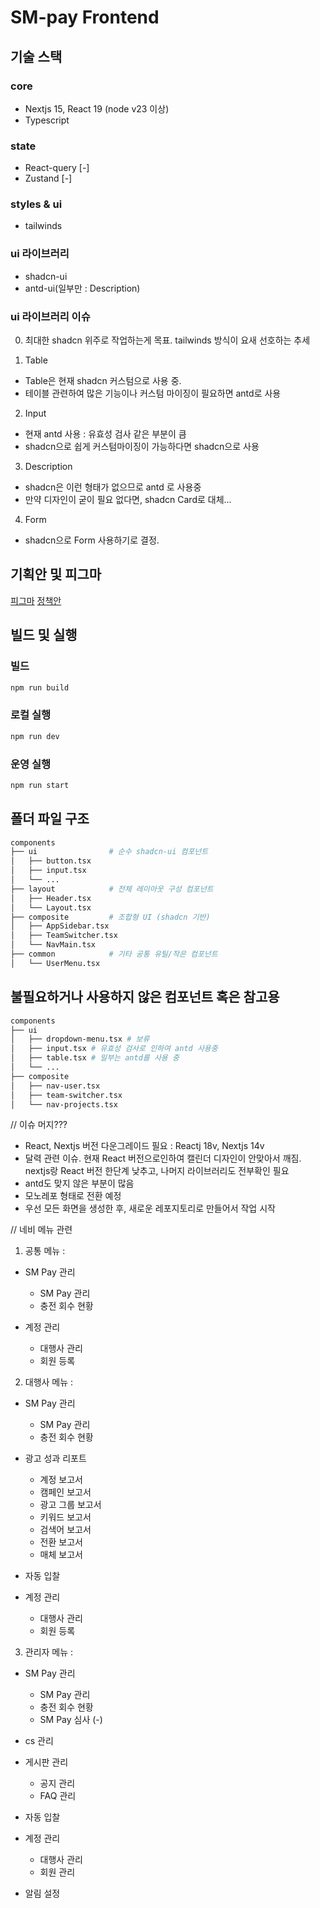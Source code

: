 # SM-pay Frontend

## 기술 스택

### core

- Nextjs 15, React 19 (node v23 이상)
- Typescript

### state

- React-query [-]
- Zustand [-]

### styles & ui

- tailwinds

### ui 라이브러리

- shadcn-ui
- antd-ui(일부만 : Description)

### ui 라이브러리 이슈

0. 최대한 shadcn 위주로 작업하는게 목표. tailwinds 방식이 요새 선호하는 추세

1. Table

- Table은 현재 shadcn 커스텀으로 사용 중.
- 테이블 관련하여 많은 기능이나 커스텀 마이징이 필요하면 antd로 사용

2. Input

- 현재 antd 사용 : 유효성 검사 같은 부분이 큼
- shadcn으로 쉽게 커스텀마이징이 가능하다면 shadcn으로 사용

3. Description

- shadcn은 이런 형태가 없으므로 antd 로 사용중
- 만약 디자인이 굳이 필요 없다면, shadcn Card로 대체...

4. Form

- shadcn으로 Form 사용하기로 결정.

## 기획안 및 피그마

[피그마](https://www.figma.com/design/RxwP19dL9bvFhMJpZ5FzSW/SMPay-Planning?node-id=31-3468&p=f)
[정책안](https://searchm-atlab.atlassian.net/wiki/spaces/SMPay/pages/13336707/2.)

## 빌드 및 실행

### 빌드

```bash
npm run build
```

### 로컬 실행

```bash
npm run dev
```

### 운영 실행

```bash
npm run start
```

## 폴더 파일 구조

```bash
components
├── ui                # 순수 shadcn-ui 컴포넌트
│   ├── button.tsx
│   ├── input.tsx
│   └── ...
├── layout            # 전체 레이아웃 구성 컴포넌트
│   ├── Header.tsx
│   └── Layout.tsx
├── composite         # 조합형 UI (shadcn 기반)
│   ├── AppSidebar.tsx
│   ├── TeamSwitcher.tsx
│   └── NavMain.tsx
├── common            # 기타 공통 유틸/작은 컴포넌트
│   └── UserMenu.tsx

```

## 불필요하거나 사용하지 않은 컴포넌트 혹은 참고용

```bash
components
├── ui
│   ├── dropdown-menu.tsx # 보류
│   ├── input.tsx # 유효성 검사로 인하여 antd 사용중
│   ├── table.tsx # 일부는 antd를 사용 중
│   └── ...
├── composite
│   ├── nav-user.tsx
│   ├── team-switcher.tsx
│   └── nav-projects.tsx
```

// 이슈 머지???

- React, Nextjs 버전 다운그레이드 필요 : Reactj 18v, Nextjs 14v
- 달력 관련 이슈. 현재 React 버전으로인하여 캘린더 디자인이 안맞아서 깨짐. nextjs랑 React 버전 한단계 낮추고, 나머지 라이브러리도 전부확인 필요
- antd도 맞지 않은 부분이 많음
- 모노레포 형태로 전환 예정
- 우선 모든 화면을 생성한 후, 새로운 레포지토리로 만들어서 작업 시작

// 네비 메뉴 관련

1. 공통 메뉴 :

- SM Pay 관리

  - SM Pay 관리
  - 충전 회수 현황

- 계정 관리
  - 대행사 관리
  - 회원 등록

2. 대행사 메뉴 :

- SM Pay 관리

  - SM Pay 관리
  - 충전 회수 현황

- 광고 성과 리포트

  - 계정 보고서
  - 캠페인 보고서
  - 광고 그룹 보고서
  - 키워드 보고서
  - 검색어 보고서
  - 전환 보고서
  - 매체 보고서

- 자동 입찰

- 계정 관리
  - 대행사 관리
  - 회원 등록

3. 관리자 메뉴 :

- SM Pay 관리

  - SM Pay 관리
  - 충전 회수 현황
  - SM Pay 심사 (-)

- cs 관리

- 게시판 관리

  - 공지 관리
  - FAQ 관리

- 자동 입찰

- 계정 관리

  - 대행사 관리
  - 회원 관리

- 알림 설정

